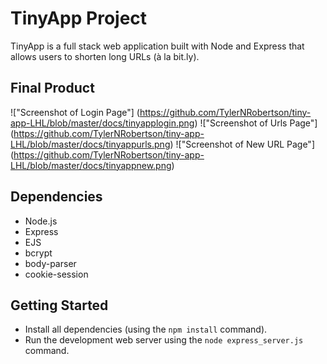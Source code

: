 # TinyApp Project

TinyApp is a full stack web application built with Node and Express that allows users to shorten long URLs (à la bit.ly).

## Final Product

!["Screenshot of Login Page"]
(https://github.com/TylerNRobertson/tiny-app-LHL/blob/master/docs/tinyapplogin.png)
!["Screenshot of Urls Page"]
(https://github.com/TylerNRobertson/tiny-app-LHL/blob/master/docs/tinyappurls.png)
!["Screenshot of New URL Page"]
(https://github.com/TylerNRobertson/tiny-app-LHL/blob/master/docs/tinyappnew.png)

## Dependencies

- Node.js
- Express
- EJS
- bcrypt
- body-parser
- cookie-session

## Getting Started

- Install all dependencies (using the `npm install` command).
- Run the development web server using the `node express_server.js` command.
